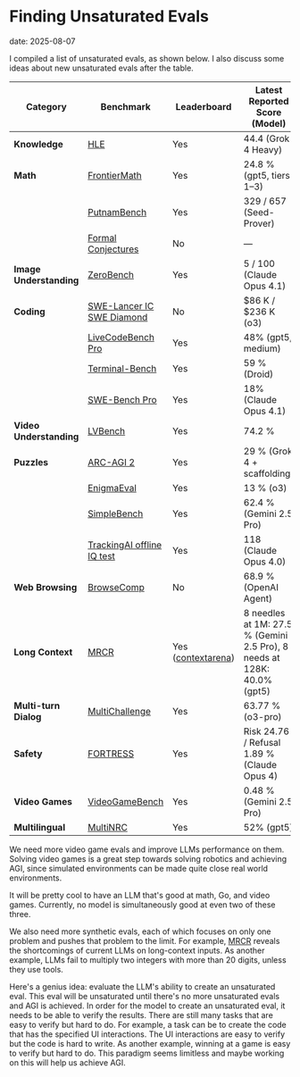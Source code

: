 # Finding Unsaturated Evals
date: 2025-08-07

I compiled a list of unsaturated evals, as shown below. I also discuss some ideas about new unsaturated evals after the table.

| Category | Benchmark | Leaderboard | Latest Reported Score (Model) |
|----------|------------------|-------------|------------------------------|
| **Knowledge** | [HLE](https://scale.com/leaderboard/humanitys_last_exam) | Yes | 44.4 (Grok 4 Heavy) |
| **Math** | [FrontierMath](https://epoch.ai/frontiermath) | Yes | 24.8 % (gpt5, tiers 1–3) |
|  | [PutnamBench](https://trishullab.github.io/PutnamBench/leaderboard.html) | Yes | 329 / 657 (Seed-Prover) |
|  | [Formal Conjectures](https://github.com/google-deepmind/formal-conjectures) | No | — |
| **Image Understanding** | [ZeroBench](https://zerobench.github.io/) | Yes | 5 / 100 (Claude Opus 4.1) |
| **Coding** | [SWE-Lancer IC SWE Diamond](https://openai.com/index/swe-lancer/) | No | \$86 K / \$236 K (o3) |
|  | [LiveCodeBench Pro](https://livecodebenchpro.com/) | Yes | 48% (gpt5, medium) |
|  | [Terminal-Bench](https://www.tbench.ai/leaderboard) | Yes | 59 % (Droid) |
|  | [SWE-Bench Pro](https://scale.com/leaderboard/swe_bench_pro_commercial) | Yes | 18% (Claude Opus 4.1) |
| **Video Understanding** | [LVBench](https://lvbench.github.io/#leaderboard) | Yes | 74.2 % |
| **Puzzles** | [ARC-AGI 2](https://arcprize.org/leaderboard) | Yes | 29 % (Grok 4 + scaffolding) |
|  | [EnigmaEval](https://scale.com/leaderboard/enigma_eval) | Yes | 13 % (o3) |
|  | [SimpleBench](https://simple-bench.com/) | Yes | 62.4 % (Gemini 2.5 Pro) |
|  | [TrackingAI offline IQ test](https://www.trackingai.org/home) | Yes | 118 (Claude Opus 4.0) |
| **Web Browsing** | [BrowseComp](https://openai.com/index/browsecomp/) | No | 68.9 % (OpenAI Agent) |
| **Long Context** | [MRCR](https://huggingface.co/datasets/openai/mrcr) | Yes ([contextarena](https://contextarena.ai/?needles=8)) | 8 needles at 1M: 27.5 % (Gemini 2.5 Pro), 8 needs at 128K: 40.0% (gpt5) |
| **Multi-turn Dialog** | [MultiChallenge](https://scale.com/leaderboard/multichallenge) | Yes | 63.77 % (o3-pro) |
| **Safety** | [FORTRESS](https://scale.com/leaderboard/fortress) | Yes | Risk 24.76 / Refusal 1.89 % (Claude Opus 4) |
| **Video Games** | [VideoGameBench](https://www.vgbench.com/) | Yes | 0.48 % (Gemini 2.5 Pro) |
| **Multilingual** | [MultiNRC](https://scale.com/leaderboard/multinrc) | Yes | 52% (gpt5) |


We need more video game evals and improve LLMs performance on them. Solving video games is a great step towards solving robotics and achieving AGI, since simulated environments can be made quite close real world environments.

It will be pretty cool to have an LLM that's good at math, Go, and video games. Currently, no model is simultaneously good at even two of these three.

We also need more synthetic evals, each of which focuses on only one problem and pushes that problem to the limit. For example, [MRCR](https://huggingface.co/datasets/openai/mrcr) reveals the shortcomings of current LLMs on long-context inputs. As another example, LLMs fail to multiply two integers with more than 20 digits, unless they use tools.

Here's a genius idea: evaluate the LLM's ability to create an unsaturated eval. This eval will be unsaturated until there's no more unsaturated evals and AGI is achieved. In order for the model to create an unsaturated eval, it needs to be able to verify the results. There are still many tasks that are easy to verify but hard to do. For example, a task can be to create the code that has the specified UI interactions. The UI interactions are easy to verify but the code is hard to write. As another example, winning at a game is easy to verify but hard to do. This paradigm seems limitless and maybe working on this will help us achieve AGI.
<!-- 
One prompt I always try on a new LLM is the following:

```
The following is a list of current Stanford CS PhDs; find where they attended undergrad. Each line in the output should be in the format of "{name} | {school}". Avoid citations so that I can easily copy and paste later. If the school is not found, say "unknown" as the school.

FNU Aditi
Ahmed Ahmed
[47 more names...]
Owen Dugan
```


Another prompt I use nowadays:
```
create evals such that top LLMs would fail but grade 6 students would succeed
```
I have not seen a single satisfactory answer by any LLM.

```
LLMs cannot reliably multiply 2 numbers with many digits, but LLMs can solve them with tools. What are some compositional tasks that LLMs cannot solve even with tools? grade 6 students need to be able to do them.
```

find 15 unsaturated evals for the frontier llms that have a public leaderbaord

another prompt:
```
Did egoist sing for guilty crown?
```
failed once: https://chatgpt.com/share/68b62767-16cc-8011-ba35-3d0f353db63a
but succeeded another time: https://chatgpt.com/share/68b62779-9f1c-8011-826f-fe0ad5015b94 

```
compare tesla model y 2024 vs 2025
```
both o3 and gpt 5 thinking didn't mention LR RWD 2024

```
find unsaturated evals for the frontier llms. 
```

```
compare tesla model y 2024 vs 2025
```
should mention that noise reduction is 20%.


```
create an eval that you cannot solve but can verify, and at least 1 human can solve. You and the human can read only text, no image or audio. You and the human both have 5 minutes, and you both have the same resources: a laptop and the internet. you are not constrained by the runtime of your chat environment. The human also has to comply with your safety and content policies. write out the runnable python code that proves you are not able to solve it.
```


```
Write the complete python code for a new LLM eval, where model calls use openai's API. The eval has to satisfy the below constraints
1. gpt-5 fails the eval
2. At least 1 human can succeed on the eval, given the same inputs, time constraint, and compute resources as gpt-5
3. The human also has to comply with gpt-5's safety and content policies
4. The input is text only, no image or audio
```


The following is a list of current Stanford CS PhDs; find where they attended undergrad. Each line in the output should be in the format of "{name} | {school}". Avoid citations so that I can easily copy and paste later. If the school is not found, say "unknown" as the school.

FNU Aditi
Ahmed Ahmed
Samuel Alber
Ali Alkhatib
Daneshvar Amrollahi
Leni Aniva
Aryaman Arora
Simran Arora
Luke Bailey
Neil Band
Andy Bartolo
Michael Dawit Bereket
Keller Blackwell
Guy Blanc
Beleicia Bullock
Steven Cao
Eric Chan
Keshigeyan Chandrasegaran
Francois Chaubard
Liangyu Chen

FNU Aditi | Indian Institute of Technology Delhi
Ahmed Ahmed | Stanford University
Samuel Alber | University of California, Berkeley
Ali Alkhatib | University of California, Irvine
Daneshvar Amrollahi | unknown
Leni Aniva | University of Waterloo
Aryaman Arora | Georgetown University
Simran Arora | University of Pennsylvania
Luke Bailey | Harvard University
Neil Band | Harvard College
Andy Bartolo | unknown
Michael Dawit Bereket | Stanford University
Keller Blackwell | University of South Florida
Guy Blanc | Stanford University
Beleicia Bullock | Bowdoin College
Steven Cao | University of California, Berkeley
Eric Chan | Yale University
Keshigeyan Chandrasegaran | Singapore University of Technology and Design
Francois Chaubard | University of Delaware
Liangyu Chen | Nanyang Technological University


https://openai.com/index/gdpval/ -->